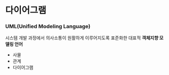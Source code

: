 # 다이어그램

### UML(Unified Modeling Language)
시스템 개발 과정에서 의사소통이 원활하게 이루어지도록 표준화한 대표적 **객체지향 모델링 언어**
- 사물
- 관계
- 다이어그램

